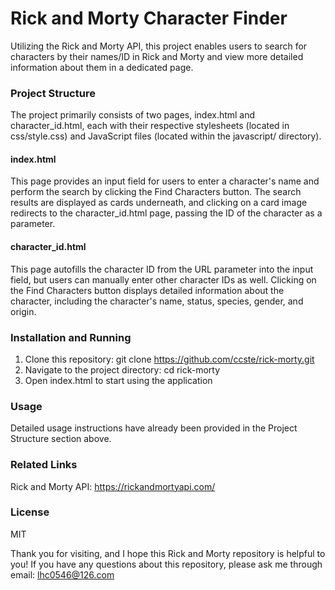 # Rick and Morty Character Finder
Utilizing the Rick and Morty API, this project enables users to search for characters by their names/ID in Rick and Morty and view more detailed information about them in a dedicated page.

### Project Structure
The project primarily consists of two pages, index.html and character_id.html, each with their respective stylesheets (located in css/style.css) and JavaScript files (located within the javascript/ directory).

#### index.html
This page provides an input field for users to enter a character's name and perform the search by clicking the Find Characters button. The search results are displayed as cards underneath, and clicking on a card image redirects to the character_id.html page, passing the ID of the character as a parameter.

#### character_id.html
This page autofills the character ID from the URL parameter into the input field, but users can manually enter other character IDs as well. Clicking on the Find Characters button displays detailed information about the character, including the character's name, status, species, gender, and origin.

### Installation and Running
1. Clone this repository: git clone https://github.com/ccste/rick-morty.git
2. Navigate to the project directory: cd rick-morty
3. Open index.html to start using the application

### Usage
Detailed usage instructions have already been provided in the Project Structure section above.

### Related Links
Rick and Morty API: https://rickandmortyapi.com/

### License
MIT

Thank you for visiting, and I hope this Rick and Morty repository is helpful to you! If you have any questions about this repository, please ask me through email: lhc0546@126.com
